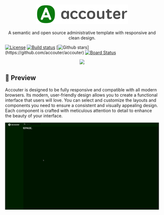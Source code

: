 <p align="center">
  <a href="https://github.com/accouter/accouter"><img src="https://raw.githubusercontent.com/accouter/accouter/main/assets/brand-logo.svg" alt="A semantic and open source administrative template with responsive and clean design." width="300"></a><br><br>
  A semantic and open source administrative template with responsive and clean design.
</p>


[![License](https://img.shields.io/github/license/accouter/accouter)](https://github.com/accouter/accouter/blob/main/LICENSE)
[![Build status](https://dev.azure.com/wangkanai/Accouter/_apis/build/status/main-ci)](https://dev.azure.com/wangkanai/Accouter/_build/latest?definitionId=44)
[![Github stars](https://img.shields.io/github/stars/accouter/accouter?style=social")](https://github.com/accouter/accouter)
[![Board Status](https://dev.azure.com/wangkanai/4d05931f-8086-43cd-9525-fae9ffd6c9c0/e543d099-bab3-4b13-aff3-ccde0dc13ec9/_apis/work/boardbadge/91d630bf-108e-4a6f-849a-e473095480b7)](https://dev.azure.com/wangkanai/4d05931f-8086-43cd-9525-fae9ffd6c9c0/_boards/board/t/e543d099-bab3-4b13-aff3-ccde0dc13ec9/Epics/)

<p align="center">
  <a href="https://github.com/sponsors/wangkanai">
    <img src='https://raw.githubusercontent.com/accouter/static/main/sponsors.svg'>
  </a>
</p>

## 🔎 Preview

Accouter is designed to be fully responsive and compatible with all modern browsers. 
Its modern, user-friendly design allows you to create a functional interface that users will love. 
You can select and customize the layouts and components you need to ensure a consistent and visually appealing design. 
Each component is crafted with meticulous attention to detail to enhance the beauty of your interface.

[![Preview](https://raw.githubusercontent.com/accouter/accouter/main/assets/preview.png)](https://preview.accouter.dev/)